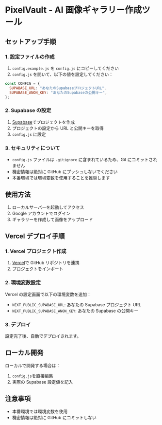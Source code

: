 # PixelVault - AI 画像ギャラリー作成ツール

## セットアップ手順

### 1. 設定ファイルの作成

1. `config.example.js` を `config.js` にコピーしてください
2. `config.js` を開いて、以下の値を設定してください：

```javascript
const CONFIG = {
  SUPABASE_URL: "あなたのSupabaseプロジェクトURL",
  SUPABASE_ANON_KEY: "あなたのSupabaseの公開キー",
};
```

### 2. Supabase の設定

1. [Supabase](https://supabase.com)でプロジェクトを作成
2. プロジェクトの設定から URL と公開キーを取得
3. `config.js` に設定

### 3. セキュリティについて

- `config.js` ファイルは `.gitignore` に含まれているため、Git にコミットされません
- 機密情報は絶対に GitHub にプッシュしないでください
- 本番環境では環境変数を使用することを推奨します

## 使用方法

1. ローカルサーバーを起動してアクセス
2. Google アカウントでログイン
3. ギャラリーを作成して画像をアップロード

## Vercel デプロイ手順

### 1. Vercel プロジェクト作成

1. [Vercel](https://vercel.com)で GitHub リポジトリを連携
2. プロジェクトをインポート

### 2. 環境変数設定

Vercel の設定画面で以下の環境変数を追加：

- `NEXT_PUBLIC_SUPABASE_URL`: あなたの Supabase プロジェクト URL
- `NEXT_PUBLIC_SUPABASE_ANON_KEY`: あなたの Supabase の公開キー

### 3. デプロイ

設定完了後、自動でデプロイされます。

## ローカル開発

ローカルで開発する場合は：

1. `config.js`を直接編集
2. 実際の Supabase 設定値を記入

## 注意事項

- 本番環境では環境変数を使用
- 機密情報は絶対に GitHub にコミットしない
